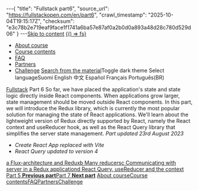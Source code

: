 ---{
  "title": "Fullstack part6",
  "source_url": "https://fullstackopen.com/en/part6",
  "crawl_timestamp": "2025-10-04T19:15:17Z",
  "checksum": "e3c78b2e719eaf9face1f1741a6ba57e87af0a2b0d0a893a48d28c780d529d06"
}
---[Skip to content](../part6#main-content/01-part6-main-content.md)
[{() => fs}](https://fullstackopen.com/en/)

- [About course](../about/01-about.md)
- [Course contents](../#course-contents/01-course-contents.md)
- [FAQ](../faq/01-faq.md)
- [Partners](../companies/01-companies.md)
- [Challenge](../challenge/01-challenge.md)
[Search from the material](../search/01-search.md)Toggle dark theme
Select languageSuomi English 中文 Español Français Português(BR)

[Fullstack](../#course-contents/01-course-contents.md)
Part 6
So far, we have placed the application's state and state logic directly inside React components. When applications grow larger, state management should be moved outside React components. In this part, we will introduce the Redux library, which is currently the most popular solution for managing the state of React applications.
We'll learn about the lightweight version of Redux directly supported by React, namely the React context and useReducer hook, as well as the React Query library that simplifies the server state management.
_Part updated 23rd August 2023_

- _Create React App replaced with Vite_
- _React Query updated to version 4_


[a Flux-architecture and Redux](../part6/01-flux-architecture-and-redux.md)[b Many reducers](../part6/01-many-reducers.md)[c Communicating with server in a Redux application](../part6/01-communicating-with-server-in-a-redux-application.md)[d React Query, useReducer and the context](../part6/01-react-query-use-reducer-and-the-context.md)
[Part 5 **Previous part**](../part5/01-part5.md)[Part 7 **Next part**](../part7/01-part7.md)
[About course](../about/01-about.md)[Course contents](../#course-contents/01-course-contents.md)[FAQ](../faq/01-faq.md)[Partners](../companies/01-companies.md)[Challenge](../challenge/01-challenge.md)
